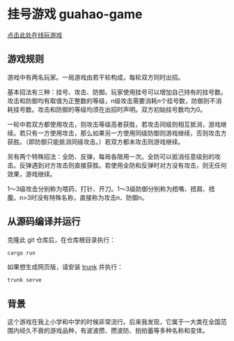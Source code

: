 # 挂号游戏 guahao-game

[点击此处在线玩游戏](https://bichidian.github.io/guahao-game-dist/)

## 游戏规则

游戏中有两名玩家。一局游戏由若干轮构成，每轮双方同时出招。

基本招法有三种：挂号、攻击、防御。玩家使用挂号可以增加自己持有的挂号数。攻击和防御均有取值为正整数的等级，n级攻击需要消耗n个挂号数，防御则不消耗挂号数。攻击和防御的等级均须在出招时声明。双方初始挂号数均为0。

一轮中若双方都使用攻击，则攻击等级高者获胜，若攻击同级则相互抵消，游戏继续。若只有一方使用攻击，那么如果另一方使用同级防御则游戏继续，否则攻击方获胜。（即防御只能抵消同级攻击。）若双方都未攻击则游戏继续。

另有两个特殊招法：全防、反弹，每局各限用一次。全防可以抵消任意级别的攻击。反弹遇到对方攻击则直接获胜。若使用全防和反弹时对方没有攻击，则无任何效果，游戏继续。

1～3级攻击分别称为喂药、打针、开刀。1～3级防御分别称为捂嘴、捂肩、捂腹。n>3时没有特殊名称，直接称为攻击n、防御n。

## 从源码编译并运行

克隆此 git 仓库后，在仓库根目录执行：

```bash
cargo run
```

如果想生成网页版，请安装 [trunk](https://trunkrs.dev/) 并执行：

```bash
trunk serve
```

## 背景

这个游戏在我上小学和中学的时候非常流行。后来我发现，它属于一大类在全国范围内经久不衰的游戏品种，有波波攒、攒波防、拍拍蓄等多种名称和变体。
